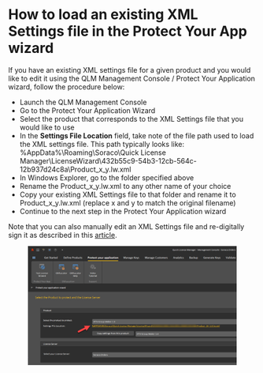 # How to load an existing XML Settings file in the Protect Your App wizard

If you have an existing XML settings file for a given product and you would like to edit it using the QLM Management Console / Protect Your Application wizard, follow the procedure below:

* Launch the QLM Management Console
* Go to the Protect Your Application Wizard
* Select the product that corresponds to the XML Settings file that you would like to use
* In the **Settings File Location** field, take note of the file path used to load the XML settings file. This path typically looks like: %AppData%\Roaming\Soraco\Quick License Manager\LicenseWizard\432b55c9-54b3-12cb-564c-12b937d24c8a\Product\_x\_y.lw.xml
* In Windows Explorer, go to the folder specified above
* Rename the Product\_x\_y.lw.xml to any other name of your choice
* Copy your existing XML Settings file to that folder and rename it to Product\_x\_y.lw.xml (replace x and y to match the original filename)
* Continue to the next step in the Protect Your Application wizard

Note that you can also manually edit an XML Settings file and re-digitally sign it as described in this [article](https://docs.soraco.co/docs/faq/re-signing-the-xml-settings-file-after-modification).

<figure><img src="../.gitbook/assets/image (1).png" alt=""><figcaption></figcaption></figure>

